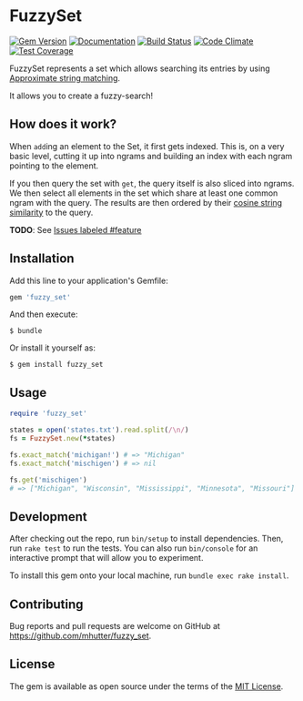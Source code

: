 # FuzzySet

[![Gem Version](https://badge.fury.io/rb/fuzzy_set.svg)](http://badge.fury.io/rb/fuzzy_set)
[![Documentation](http://img.shields.io/badge/docs-rdoc.info-blue.svg)](http://rubydoc.org/gems/fuzzy_set/frames)
[![Build Status](https://travis-ci.org/mhutter/fuzzy_set.svg)](https://travis-ci.org/mhutter/fuzzy_set)
[![Code Climate](https://codeclimate.com/github/mhutter/fuzzy_set/badges/gpa.svg)](https://codeclimate.com/github/mhutter/fuzzy_set)
[![Test Coverage](https://codeclimate.com/github/mhutter/fuzzy_set/badges/coverage.svg)](https://codeclimate.com/github/mhutter/fuzzy_set/coverage)


FuzzySet represents a set which allows searching its entries by using [Approximate string matching](https://en.wikipedia.org/wiki/Approximate_string_matching).

It allows you to create a fuzzy-search!

## How does it work?

When `add`ing an element to the Set, it first gets indexed. This is, on a very basic level, cutting it up into ngrams and building an index with each ngram pointing to the element.

If you then query the set with `get`, the query itself is also sliced into ngrams. We then select all elements in the set which share at least one common ngram with the query. The results are then ordered by their [cosine string similarity](https://github.com/mhutter/string-similarity) to the query.

**TODO**:
See [Issues labeled #feature](https://github.com/mhutter/fuzzy_set/labels/feature)

## Installation

Add this line to your application's Gemfile:

```ruby
gem 'fuzzy_set'
```

And then execute:

    $ bundle

Or install it yourself as:

    $ gem install fuzzy_set

## Usage

```ruby
require 'fuzzy_set'

states = open('states.txt').read.split(/\n/)
fs = FuzzySet.new(*states)

fs.exact_match('michigan!') # => "Michigan"
fs.exact_match('mischigen') # => nil

fs.get('mischigen')
# => ["Michigan", "Wisconsin", "Mississippi", "Minnesota", "Missouri"]
```

## Development

After checking out the repo, run `bin/setup` to install dependencies. Then, run `rake test` to run the tests. You can also run `bin/console` for an interactive prompt that will allow you to experiment.

To install this gem onto your local machine, run `bundle exec rake install`.

## Contributing

Bug reports and pull requests are welcome on GitHub at https://github.com/mhutter/fuzzy_set.


## License

The gem is available as open source under the terms of the [MIT License](http://opensource.org/licenses/MIT).
